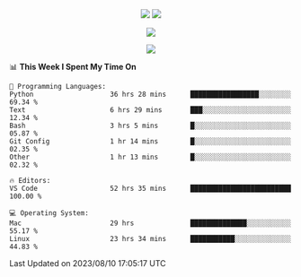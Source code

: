<div align="center"> 
  <img src="http://img.shields.io/badge/Profile%20Views-297-blue" />
  <img src="http://img.shields.io/badge/Code%20Time-75%20hrs%2049%20mins-blue" />
</div>

<p/>

<div align="center">
    <img align="center" src="https://github-contribution-stats.vercel.app/api/?username=swimingkim" />
</div>

<p/>

<div align="center">
    <img align="center" src="http://github-profile-summary-cards.vercel.app/api/cards/profile-details?username=swimingkim&theme=nord_bright" />
</div>

<p/>

<!--START_SECTION:waka-->
📊 **This Week I Spent My Time On** 

```text
💬 Programming Languages: 
Python                   36 hrs 28 mins      █████████████████░░░░░░░░   69.34 % 
Text                     6 hrs 29 mins       ███░░░░░░░░░░░░░░░░░░░░░░   12.34 % 
Bash                     3 hrs 5 mins        █░░░░░░░░░░░░░░░░░░░░░░░░   05.87 % 
Git Config               1 hr 14 mins        █░░░░░░░░░░░░░░░░░░░░░░░░   02.35 % 
Other                    1 hr 13 mins        █░░░░░░░░░░░░░░░░░░░░░░░░   02.32 % 

🔥 Editors: 
VS Code                  52 hrs 35 mins      █████████████████████████   100.00 % 

💻 Operating System: 
Mac                      29 hrs              ██████████████░░░░░░░░░░░   55.17 % 
Linux                    23 hrs 34 mins      ███████████░░░░░░░░░░░░░░   44.83 % 
```


 Last Updated on 2023/08/10 17:05:17 UTC
<!--END_SECTION:waka-->


<!--
**SwimingKim/SwimingKim** is a ✨ _special_ ✨ repository because its `README.md` (this file) appears on your GitHub profile.

Here are some ideas to get you started:

- 🔭 I’m currently working on ...
- 🌱 I’m currently learning ...
- 👯 I’m looking to collaborate on ...
- 🤔 I’m looking for help with ...
- 💬 Ask me about ...
- 📫 How to reach me: ...
- 😄 Pronouns: ...
- ⚡ Fun fact: ...
-->

